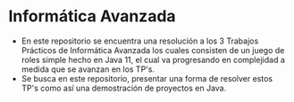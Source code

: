 # Informática Avanzada

 - En este repositorio se encuentra una resolución a los 3 Trabajos Prácticos de Informática Avanzada los cuales consisten de un juego de roles simple hecho en Java 11, el cual va progresando en complejidad a medida que se avanzan en los TP's.
 - Se busca en este repositorio, presentar una forma de resolver estos TP's como así una demostración de proyectos en Java.
